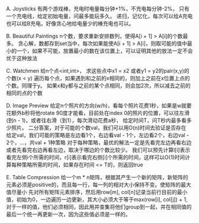 A. Joysticks 
有两个游戏棒，充电时电量每分钟+1%，不充电每分钟-2%， 只有一个充电线，给定初始电量，问最多能玩多久。
递归，记忆化，每次可以给A充电也可以给B充电。好像贪心地给电量少的棒充电也可以。

B. Beautiful Paintings
n个数，要求重新安排数列，使得A[i + 1] > A[i]的个数最多。
贪心解，数都存到set当中，每次如果能使A[i + 1] > A[i]，则取可能的值中最小的一个，如果不可能，放置最小的数在该位置上，可以证明其他的放法一定不会优于这种放法

C. Watchmen
给n个点<int,int>， 求这些点中x1 = x2 或者y1 = y2的pair(x,y)的个数(x < y)
遍历每个点，如果遇到和之前的x相同的，则加上之前在x位置上点的个数。同理于y。
如果x和y都与之前的某个点相同，则会加2次，所以减去之前的相同的点的个数

D. Image Preview
给定n个照片的方向(w/h)，看每个照片花费1秒，如果是w就要花额外b秒将他rotate 90度才能看，目前处在index 0的照片的位置，可以往左滑(到n - 1)，或者往右滑（到1），每次滑动花费a秒， 给定时间T，问T秒内最多看多少照片。
二分答案，对于可能的个数val，我们可以用O(n)时间去验证是否存在
给定val，我们可能的策略是左边看1个，右边看val - 1个，左边看2个，右边val - 2个，...，共val + 1种策略
对于每种策略，最优的解法一定是先看完左边再看右边或者先看完右边再看左边，取决于哪边的个数比较少。
我们可以预先计算l[i]表示看完左侧i个所需的时间，r[i]表示看完右侧[i]个所需的时间，这样可以O(1)时间计算每种策略所需的时间，如果存在时间 <= T的，则返回true

E. Table Compression
给一个m * n矩阵，根据其产生一个新的矩阵，新矩阵的元素必须是positive的，而且每一行，每一列的相对大小保持不变。使矩阵的最大值尽量小
先对所有矩阵元素排序，然后用row[m], col[n]记录当前行目前的最小值，初始为0，一边遍历一边更新，其大小必须大于等于max(row[i], col[j]) + 1, 对于一样的值，他们必须相同，因此用并查集将他们group到一起，并在相同值的最后一个统一再更新一次，因为这些值必须是一样的。
